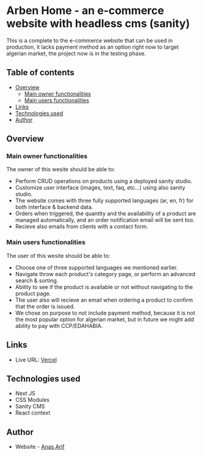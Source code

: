 # Arben Home - an e-commerce website with headless cms (sanity)

This is a complete to the e-commerce website that can be used in production, it lacks payment method as an option right now to target algerian market, the project now is in the testing phase. 

## Table of contents

- [Overview](#overview)
  - [Main owner functionalities](#main-owner-functionalities)
  - [Main users functionalities](#main-users-functionalities)
- [Links](#links)
- [Technologies used](#technologies-used)
- [Author](#author)

## Overview

### Main owner functionalities

The owner of this wesite should be able to:

- Perform CRUD operations on products using a deployed sanity studio.
- Customize user interface (images, text, faq, etc...) using also sanity studio.
- The website comes with three fully supported languages (ar, en, fr) for both interface & backend data.
- Orders when triggered, the quantity and the availability of a product are managed automatically, and an order notification email will be sent too.
- Recieve also emails from clients with a contact form.

### Main users functionalities

The user of this wesite should be able to:

- Choose one of three supported languages we mentioned earlier.
- Navigate throw each product's category page, or perform an advanced search & sorting.
- Ability to see if the product is available or not without navigating to the product page.
- The user also will recieve an email when ordering a product to confirm that the order is issued.
- We chose on purpose to not include payment method, because it is not the most popular option for algerian market, but in future we might add ability to pay with CCP/EDAHABIA.

## Links 

- Live URL: [Vercel](https://arben-home-v2.vercel.app/)

## Technologies used

- Next JS
- CSS Modules
- Sanity CMS
- React context

## Author

- Website - [Anas Arif](https://redshift14.github.io/portfolio/)